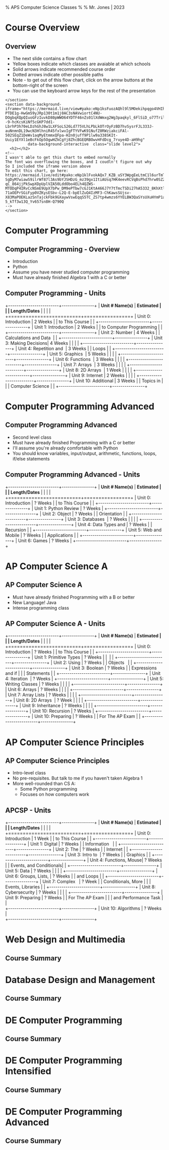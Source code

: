 % APS Computer Science Classes
% 
% Mr. Jones | 2023



# Course Overview 


## Overview
- The next slide contains a flow chart
- Yellow boxes indicate which classes are avaiable at which schools
- Solid arrows indicate recommended course order
- Dotted arrows indicate other possible paths
- Note - to get out of this flow chart, click on the arrow buttons at the bottom-right of the screen
- You can use the keyboard arrow keys for the rest of the presentation

```{=html}
</section>
<section data-background-iframe="https://mermaid.live/view#pako:eNp1ksFuozAQhl9l5MOekihpqgo4VHIhabradqNG2krFPTh4CpbARti0m43y7rUhm6ZRaiQ0zHwzP__AlmRaIIlI3vC6gF-PTDE1g-HwGm59yJRp130t1m1j0AC3sNAVwiortC4NU-DOgbqXQpQIuoGFzIuvkD80pWWO64YDTF46nZs01lXdWmxg2Wg3paqkyl_6FlSiD_o77TrilC4hXjlcqkzWJZo9fdOVk7MDgYo3rjIUX9jZfhTdZ2MYjnyaqU75vH0axyeuH37_oUCN0Znk1kF73SPbndo8TWZw1i18ovN--9-hcKcsKiNf5cGKP7dd1-LbrhP3h70eLDzhGhJ8w1LXFSoLS26Ld775VLhLPbLkOTrOyFzBD7hvSysrFJL333J-auNnmnDL19wcN3HlhniR45fxlwvIgFTYVFwK91NufZ0RWziakciFAl-502SEqZ1DeWv1aqMyEtmmxQFpa-H2n0juff9P1lw9a338SKIt-Uuiy1EYXl1eBcFkOp5OgwHZkCgYj8ZhcBGEQRBOwvHFdDcg_7ruye4D-aH9hg"
          data-background-interactive  class="slide level2">
  <h2></h2>
<!--
I wasn't able to get this chart to embed normally
The font was overflowing the boxes, and I coudln't figure out why
So I included the iframe version above
To edit this chart, go here:
https://mermaid.live/edit#pako:eNp1klFvokAQx7_KZB_uSY3WpgEeLtmC1l6urTmTu-SgDyM7wiawS9ilrWf87l3As9bYJSHDzG_mz39gx1ItiAUsq7HK4eevRCVqBsPhd7hrw0SZZt3XQt3UhgyghYUuCVZprnVhEgXuHKkHKURBoGtYyCz_DLWHx7zIaF0jwOS507mNQ11WjaUalrV2U8pSquy5byEl-qC_864jjPkSwpXDpUplVZA50LddObo4ELh4QZWS-MTODqP4IRvCcNSmE9UpX7bPw_DM9ePTbw7cGJ1KtA466J7Y7tTmcTSDi27hA5332_8KhXtlSRm5kUcr7bnruhZfdp25P-71aOEPrSGiFyp0VZKysESbv-L2Q-E-bpElZuQ4IzMF3-ChKawsSUjsv-X83MaPOEKLazSnTajckFbk9GXaywVswEqqS5TC_ZS7tp4wmzs6YYELBW3QaSYsUXuHYmP1aqtSFti6oQFrKuH2H0lsfbNgg4Vx2QrVX63L_5B7ZMGOvbHgeuT7N9c3njeZjqdTb8C2LPDGo7HvXXm-5_kTf3w13Q_Yv657sn8H-Q790Q
-->
</section>
```



# Computer Programming

## Computer Programming - Overview
- Introduction
- Python
- Assume you have never studied computer programming
- Must have already finished Algebra 1 with a C or better


## Computer Programming - Units
+-------------------------+----------------+
| **Unit # Name(s)**      | **Estimated    |
|                         | Length/Dates** |
|                         |                |
+=========================+================+
| Unit 0: Introduction    | 2 Weeks        |
| to This Course          |                |
+-------------------------+----------------+
| Unit 1: Introduction    | 2 Weeks        |
| to Computer Programming |                |
+-------------------------+----------------+
| Unit 2: Number          | 4 Weeks        |
| Calculations and Data   |                |
+-------------------------+----------------+
| Unit 3: Making Decisions| 4 Weeks        |
|                         |                |
+-------------------------+----------------+
| Unit 4: Repetition and  | 3 Weeks        |
| Loops                   |                |
+-------------------------+----------------+
| Unit 5: Graphics        | 5 Weeks        |
|                         |                |
+-------------------------+----------------+
| Unit 6: Functions       | 3 Weeks        |
|                         |                |
+-------------------------+----------------+
| Unit 7: Arrays          | 3 Weeks        |
|                         |                |
+-------------------------+----------------+
| Unit 8: 2D Arrays       | 1 Week         |
|                         |                |
+-------------------------+----------------+
| Unit 9: Internet        | 2 Weeks        |
|                         |                |
+-------------------------+----------------+
| Unit 10: Additional     | 3 Weeks        |
| Topics in               |                |
| Computer Science        |                |
+-------------------------+----------------+

# Computer Programming Advanced

## Computer Programming Advanced
- Second level class
- Must have already finished Programming with a C or better
- I'll assume you're already comfortable with Python
- You should know variables, input/output, arithmetic, functions, loops, if/else statements


## Computer Programming Advanced - Units
+-------------------------+----------------+
| **Unit # Name(s)**      | **Estimated    |
|                         | Length/Dates** |
|                         |                |
+=========================+================+
| Unit 0: Introduction    | ? Weeks        |
| to This Course          |                |
+-------------------------+----------------+
| Unit 1: Python Review   | ? Weeks        |
+-------------------------+----------------+
| Unit 2: Object          | ? Weeks        |
| Orientation             |                |
+-------------------------+----------------+
| Unit 3: Databases       | ? Weeks        |
|                         |                |
+-------------------------+----------------+
| Unit 4: Data Types and  | ? Weeks        |
| Recursion               |                |
+-------------------------+----------------+
| Unit 5: Web and Mobile  | ? Weeks        |
| Applications            |                |
+-------------------------+----------------+
| Unit 6: Games           | ? Weeks        |
+-------------------------+----------------+

# AP Computer Science A

## AP Computer Science A
- Must have already finished Programming with a B or better
- New Language! Java
- Intense programming class


## AP Computer Science A - Units
+-------------------------+----------------+
| **Unit # Name(s)**      | **Estimated    |
|                         | Length/Dates** |
|                         |                |
+=========================+================+
| Unit 0: Introduction    | ? Weeks        |
| to This Course          |                |
+-------------------------+----------------+
| Unit 1: Primitive Types | ? Weeks        |
|                         |                |
+-------------------------+----------------+
| Unit 2: Using           | ? Weeks        |
| Objects                 |                |
+-------------------------+----------------+
| Unit 3: Boolean         | ? Weeks        |
| Expressions and if      |                |
| Statements              |                |
+-------------------------+----------------+
| Unit 4: Iteration       | ? Weeks        |
+-------------------------+----------------+
| Unit 5: Writing Classes | ? Weeks        |
|                         |                |
+-------------------------+----------------+
| Unit 6: Arrays          | ? Weeks        |
|                         |                |
+-------------------------+----------------+
| Unit 7: Array Lists     | ? Weeks        |
|                         |                |
+-------------------------+----------------+
| Unit 8: 2D Arrays       | ? Week         |
|                         |                |
+-------------------------+----------------+
| Unit 9: Inheritance     | ? Weeks        |
|                         |                |
+-------------------------+----------------+
| Unit 10: Recursion      | ? Weeks        |
+-------------------------+----------------+
| Unit 10: Preparing      | ? Weeks        |
| For The AP Exam         |                |
+-------------------------+----------------+

# AP Computer Science Principles

## AP Computer Science Principles
- Intro-level class
- No pre-requisites. But talk to me if you haven't taken Algebra 1
- More well-rounded than CS A:
    - Some Python programming
    - Focuses on how computers work
    

## APCSP - Units
+-------------------------+----------------+
| **Unit # Name(s)**      | **Estimated    |
|                         | Length/Dates** |
|                         |                |
+=========================+================+
| Unit 0: Introduction    | 1 Week         |
| to This Course          |                |
+-------------------------+----------------+
| Unit 1: Digital         | ? Weeks        |
| Information             |                |
+-------------------------+----------------+
| Unit 2: The             | ? Weeks        |
| Internet                |                |
+-------------------------+----------------+
| Unit 3: Intro to        | ? Weeks        |
| Graphics                |                |
+-------------------------+----------------+
| Unit 4: Functions, Mouse| ? Weeks        |
| Events, and Conditionals|                |
+-------------------------+----------------+
| Unit 5: Data            | ? Weeks        |
|                         |                |
+-------------------------+----------------+
| Unit 6: Groups, Lists,  | ? Weeks        |
| and Loops               |                |
+-------------------------+----------------+
| Unit 7: Complex         | ? Week         |
| Conditionals, More      |                |
| Events, Libraries       |                |
+-------------------------+----------------+
| Unit 8: Cybersecurity   | ? Weeks        |
|                         |                |
+-------------------------+----------------+
| Unit 9: Preparing       | ? Weeks        |
| For The AP Exam         |                |
| and Performance Task    |                |                 
+-------------------------+----------------+
| Unit 10: Algorithms     | ? Weeks        |              
+-------------------------+----------------+

# Web Design and Multimedia

## Course Summary

# Database Design and Management

## Course Summary

# DE Computer Programming

## Course Summary

# DE Computer Programming Intensified

## Course Summary

# DE Computer Programming Advanced

## Course Summary